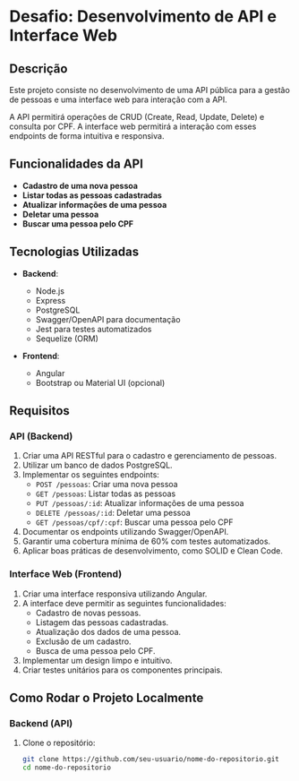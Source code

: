 # Desafio: Desenvolvimento de API e Interface Web

## Descrição

Este projeto consiste no desenvolvimento de uma API pública para a gestão de pessoas e uma interface web para interação com a API.

A API permitirá operações de CRUD (Create, Read, Update, Delete) e consulta por CPF. A interface web permitirá a interação com esses endpoints de forma intuitiva e responsiva.

## Funcionalidades da API

- **Cadastro de uma nova pessoa**
- **Listar todas as pessoas cadastradas**
- **Atualizar informações de uma pessoa**
- **Deletar uma pessoa**
- **Buscar uma pessoa pelo CPF**

## Tecnologias Utilizadas

- **Backend**:
  - Node.js
  - Express
  - PostgreSQL
  - Swagger/OpenAPI para documentação
  - Jest para testes automatizados
  - Sequelize (ORM)
  
- **Frontend**:
  - Angular
  - Bootstrap ou Material UI (opcional)

## Requisitos

### API (Backend)

1. Criar uma API RESTful para o cadastro e gerenciamento de pessoas.
2. Utilizar um banco de dados PostgreSQL.
3. Implementar os seguintes endpoints:
   - `POST /pessoas`: Criar uma nova pessoa
   - `GET /pessoas`: Listar todas as pessoas
   - `PUT /pessoas/:id`: Atualizar informações de uma pessoa
   - `DELETE /pessoas/:id`: Deletar uma pessoa
   - `GET /pessoas/cpf/:cpf`: Buscar uma pessoa pelo CPF
4. Documentar os endpoints utilizando Swagger/OpenAPI.
5. Garantir uma cobertura mínima de 60% com testes automatizados.
6. Aplicar boas práticas de desenvolvimento, como SOLID e Clean Code.

### Interface Web (Frontend)

1. Criar uma interface responsiva utilizando Angular.
2. A interface deve permitir as seguintes funcionalidades:
   - Cadastro de novas pessoas.
   - Listagem das pessoas cadastradas.
   - Atualização dos dados de uma pessoa.
   - Exclusão de um cadastro.
   - Busca de uma pessoa pelo CPF.
3. Implementar um design limpo e intuitivo.
4. Criar testes unitários para os componentes principais.

## Como Rodar o Projeto Localmente

### Backend (API)

1. Clone o repositório:

   ```bash
   git clone https://github.com/seu-usuario/nome-do-repositorio.git
   cd nome-do-repositorio
